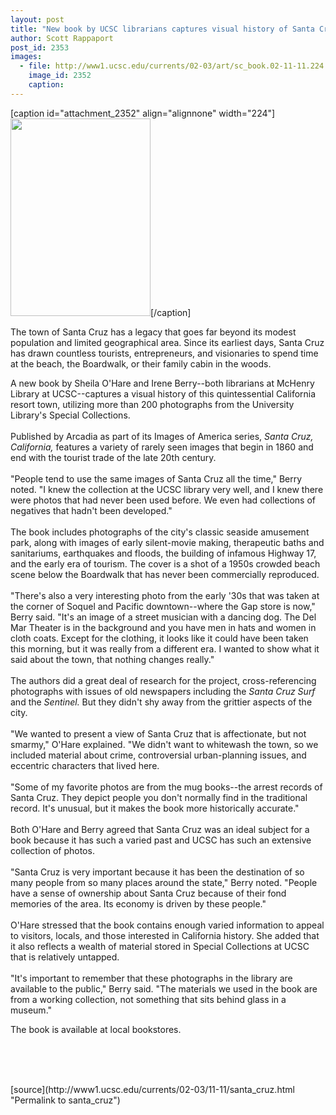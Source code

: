 ```yaml
---
layout: post
title: "New book by UCSC librarians captures visual history of Santa Cruz"
author: Scott Rappaport
post_id: 2353
images:
  - file: http://www1.ucsc.edu/currents/02-03/art/sc_book.02-11-11.224.jpg
    image_id: 2352
    caption: 
---
```


[caption id="attachment_2352" align="alignnone" width="224"]<a href="http://localhost/mysite/wp-content/uploads/2002/11/sc_book.02-11-11.224.jpg"><img class="size-full wp-image-2352" src="http://localhost/mysite/wp-content/uploads/2002/11/sc_book.02-11-11.224.jpg" alt="" width="224" height="316" /></a>[/caption]
<p>
  The town of Santa Cruz has a legacy that goes far beyond its modest population and limited geographical area. Since its earliest days, Santa Cruz has drawn countless tourists, entrepreneurs, and visionaries to spend time at the beach, the Boardwalk, or their family cabin in the woods.
</p>
<p>
  A new book by Sheila O'Hare and Irene Berry--both librarians at McHenry Library at UCSC--captures a visual history of this quintessential California resort town, utilizing more than 200 photographs from the University Library's Special Collections.<br>
  <br>
  Published by Arcadia as part of its Images of America series, <i>Santa Cruz, California,</i> features a variety of rarely seen images that begin in 1860 and end with the tourist trade of the late 20th century.<br>
  <br>
  "People tend to use the same images of Santa Cruz all the time," Berry noted. "I knew the collection at the UCSC library very well, and I knew there were photos that had never been used before. We even had collections of negatives that hadn't been developed."<br>
  <br>
  The book includes photographs of the city's classic seaside amusement park, along with images of early silent-movie making, therapeutic baths and sanitariums, earthquakes and floods, the building of infamous Highway 17, and the early era of tourism. The cover is a shot of a 1950s crowded beach scene below the Boardwalk that has never been commercially reproduced.<br>
  <br>
  "There's also a very interesting photo from the early '30s that was taken at the corner of Soquel and Pacific downtown--where the Gap store is now," Berry said. "It's an image of a street musician with a dancing dog. The Del Mar Theater is in the background and you have men in hats and women in cloth coats. Except for the clothing, it looks like it could have been taken this morning, but it was really from a different era. I wanted to show what it said about the town, that nothing changes really."<br>
  <br>
  The authors did a great deal of research for the project, cross-referencing photographs with issues of old newspapers including the <i>Santa Cruz Surf</i> and the <i>Sentinel.</i> But they didn't shy away from the grittier aspects of the city.<br>
  <br>
  "We wanted to present a view of Santa Cruz that is affectionate, but not smarmy," O'Hare explained. "We didn't want to whitewash the town, so we included material about crime, controversial urban-planning issues, and eccentric characters that lived here.<br>
  <br>
  "Some of my favorite photos are from the mug books--the arrest records of Santa Cruz. They depict people you don't normally find in the traditional record. It's unusual, but it makes the book more historically accurate."<br>
  <br>
  Both O'Hare and Berry agreed that Santa Cruz was an ideal subject for a book because it has such a varied past and UCSC has such an extensive collection of photos.<br>
  <br>
  "Santa Cruz is very important because it has been the destination of so many people from so many places around the state," Berry noted. "People have a sense of ownership about Santa Cruz because of their fond memories of the area. Its economy is driven by these people."<br>
  <br>
  O'Hare stressed that the book contains enough varied information to appeal to visitors, locals, and those interested in California history. She added that it also reflects a wealth of material stored in Special Collections at UCSC that is relatively untapped.<br>
  <br>
  "It's important to remember that these photographs in the library are available to the public," Berry said. "The materials we used in the book are from a working collection, not something that sits behind glass in a museum."
</p>
<p>
  The book is available at local bookstores.
</p>
<p>
  <br>
  <br>
  <br>

</p>
<p>

</p>
[source](http://www1.ucsc.edu/currents/02-03/11-11/santa_cruz.html "Permalink to santa_cruz")
